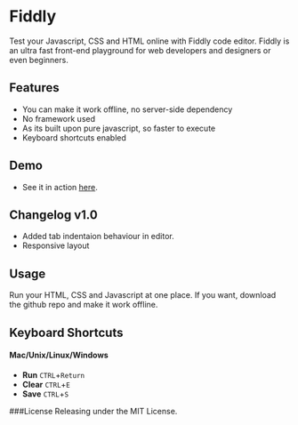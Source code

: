 Fiddly
========

Test your Javascript, CSS and HTML online with Fiddly code editor. Fiddly is an ultra fast front-end playground for web developers and designers or even beginners.

## Features
* You can make it work offline, no server-side dependency
* No framework used
* As its built upon pure javascript, so faster to execute
* Keyboard shortcuts enabled

## Demo
* See it in action [here](http://scaledrop.com).

## Changelog v1.0
* Added tab indentaion behaviour in editor.
* Responsive layout

## Usage
Run your HTML, CSS and Javascript at one place. If you want, download the github repo and make it work offline.

## Keyboard Shortcuts
#### Mac/Unix/Linux/Windows
* <strong>Run</strong> <code>CTRL</code>+<code>Return</code>
* <strong>Clear</strong> <code>CTRL</code>+<code>E</code>
* <strong>Save</strong> <code>CTRL</code>+<code>S</code>

###License
Releasing under the MIT License.
